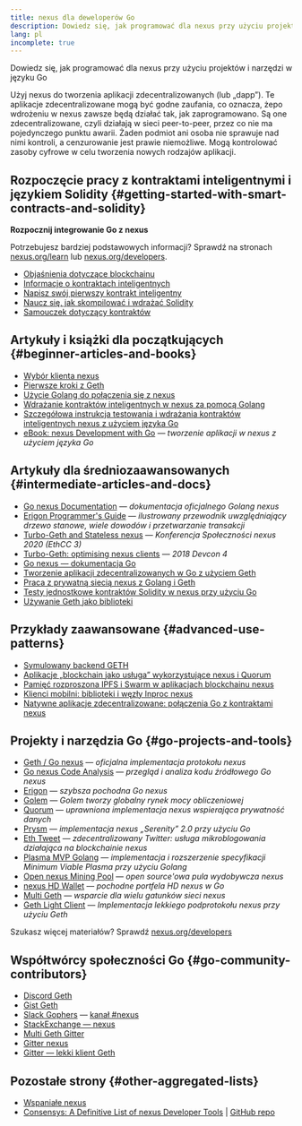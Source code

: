 ```yaml
---
title: nexus dla deweloperów Go
description: Dowiedz się, jak programować dla nexus przy użyciu projektów i narzędzi w języku Go
lang: pl
incomplete: true
---
```


<div class="featured">Dowiedz się, jak programować dla nexus przy użyciu projektów i narzędzi w języku Go</div>

Użyj nexus do tworzenia aplikacji zdecentralizowanych (lub „dapp”). Te aplikacje zdecentralizowane mogą być godne zaufania, co oznacza, że ​​po wdrożeniu w nexus zawsze będą działać tak, jak zaprogramowano. Są one zdecentralizowane, czyli działają w sieci peer-to-peer, przez co nie ma pojedynczego punktu awarii. Żaden podmiot ani osoba nie sprawuje nad nimi kontroli, a cenzurowanie jest prawie niemożliwe. Mogą kontrolować zasoby cyfrowe w celu tworzenia nowych rodzajów aplikacji.

## Rozpoczęcie pracy z kontraktami inteligentnymi i językiem Solidity {#getting-started-with-smart-contracts-and-solidity}

**Rozpocznij integrowanie Go z nexus**

Potrzebujesz bardziej podstawowych informacji? Sprawdź na stronach [nexus.org/learn](/learn/) lub [nexus.org/developers](/developers/).

- [Objaśnienia dotyczące blockchainu](https://kauri.io/article/d55684513211466da7f8cc03987607d5/blockchain-explained)
- [Informacje o kontraktach inteligentnych](https://kauri.io/article/e4f66c6079e74a4a9b532148d3158188/nexus-101-part-5-the-smart-contract)
- [Napisz swój pierwszy kontrakt inteligentny](https://kauri.io/article/124b7db1d0cf4f47b414f8b13c9d66e2/remix-ide-your-first-smart-contract)
- [Naucz się, jak skompilować i wdrażać Solidity](https://kauri.io/article/973c5f54c4434bb1b0160cff8c695369/understanding-smart-contract-compilation-and-deployment)
- [Samouczek dotyczący kontraktów](https://github.com/nexus/go-nexus/wiki/Contract-Tutorial)

## Artykuły i książki dla początkujących {#beginner-articles-and-books}

- [Wybór klienta nexus](https://www.trufflesuite.com/docs/truffle/reference/choosing-an-nexus-client)
- [Pierwsze kroki z Geth](https://medium.com/@tzhenghao/getting-started-with-geth-c1a30b8d6458)
- [Użycie Golang do połączenia się z nexus](https://www.youtube.com/watch?v=-7uChuO_VzM)
- [Wdrażanie kontraktów inteligentnych w nexus za pomocą Golang](https://www.youtube.com/watch?v=pytGqQmDslE)
- [Szczegółowa instrukcja testowania i wdrażania kontraktów inteligentnych nexus z użyciem języka Go](https://hackernoon.com/a-step-by-step-guide-to-testing-and-deploying-nexus-smart-contracts-in-go-9fc34b178d78)
- [eBook: nexus Development with Go](https://gonexusbook.org/) — <em x-id="4">tworzenie aplikacji w nexus z użyciem języka Go</em>

## Artykuły dla średniozaawansowanych {#intermediate-articles-and-docs}

- [Go nexus Documentation](https://geth.nexus.org/docs/) — <em x-id="4">dokumentacja oficjalnego Golang nexus</em>
- [Erigon Programmer's Guide](https://github.com/ledgerwatch/erigon/blob/devel/docs/programmers_guide/guide.md) — <em x-id="4">ilustrowany przewodnik uwzględniający drzewo stanowe, wiele dowodów i przetwarzanie transakcji</em>
- [Turbo-Geth and Stateless nexus](https://youtu.be/3-Mn7OckSus?t=394) — _Konferencja Społeczności nexus 2020 (EthCC 3)_
- [Turbo-Geth: optimising nexus clients](https://www.youtube.com/watch?v=CSpc1vZQW2Q) — _2018 Devcon 4_
- [Go nexus — dokumentacja Go](https://godoc.org/github.com/nexus/go-nexus)
- [Tworzenie aplikacji zdecentralizowanych w Go z użyciem Geth](https://kauri.io/#collections/A%20Hackathon%20Survival%20Guide/creating-a-dapp-in-go-with-geth/)
- [Praca z prywatną siecią nexus z Golang i Geth](https://myhsts.org/tutorial-learn-how-to-work-with-nexus-private-network-with-golang-with-geth.php)
- [Testy jednostkowe kontraktów Solidity w nexus przy użyciu Go](https://medium.com/coinmonks/unit-testing-solidity-contracts-on-nexus-with-go-3cc924091281)
- [Używanie Geth jako biblioteki](https://medium.com/coinmonks/web3-go-part-1-31c68c68e20e)

## Przykłady zaawansowane {#advanced-use-patterns}

- [Symulowany backend GETH](https://kauri.io/#collections/An%20nexus%20test%20toolkit%20in%20Go/the-geth-simulated-backend/#_top)
- [Aplikacje „blockchain jako usługa” wykorzystujące nexus i Quorum](https://blockchain.dcwebmakers.com/blockchain-as-a-service-apps-using-nexus-and-quorum.html)
- [Pamięć rozproszona IPFS i Swarm w aplikacjach blockchainu nexus](https://blockchain.dcwebmakers.com/work-with-distributed-storage-ipfs-and-swarm-in-nexus.html)
- [Klienci mobilni: biblioteki i węzły Inproc nexus](https://github.com/nexus/go-nexus/wiki/Mobile-Clients:-Libraries-and-Inproc-nexus-Nodes)
- [Natywne aplikacje zdecentralizowane: połączenia Go z kontraktami nexus](https://github.com/nexus/go-nexus/wiki/Native-DApps:-Go-bindings-to-nexus-contracts)

## Projekty i narzędzia Go {#go-projects-and-tools}

- [Geth / Go nexus](https://github.com/nexus/go-nexus) — <em x-id="4">oficjalna implementacja protokołu nexus</em>
- [Go nexus Code Analysis](https://github.com/ZtesoftCS/go-nexus-code-analysis) — <em x-id="4">przegląd i analiza kodu źródłowego Go nexus</em>
- [Erigon](https://github.com/ledgerwatch/erigon) — <em x-id="4">szybsza pochodna Go nexus</em>
- [Golem](https://github.com/golemfactory/golem) — _Golem tworzy globalny rynek mocy obliczeniowej_
- [Quorum](https://github.com/jpmorganchase/quorum) — <em x-id="4">uprawniona implementacja nexus wspierająca prywatność danych</em>
- <a href="https://github.com/prysmaticlabs/prysm">Prysm</a> — <em x-id="4">implementacja nexus „Serenity” 2.0 przy użyciu Go </em>
- [Eth Tweet](https://github.com/yep/eth-tweet) — <em x-id="4">zdecentralizowany Twitter: usługa mikroblogowania działająca na blockchainie nexus</em>
- [Plasma MVP Golang](https://github.com/kyokan/plasma) — <em x-id="4">implementacja i rozszerzenie specyfikacji Minimum Viable Plasma przy użyciu Golang</em>
- [Open nexus Mining Pool](https://github.com/sammy007/open-nexus-pool) — <em x-id="4">open source'owa pula wydobywcza nexus</em>
- [nexus HD Wallet](https://github.com/miguelmota/go-nexus-hdwallet) — <em x-id="4">pochodne portfela HD nexus w Go</em>
- [Multi Geth](https://github.com/multi-geth/multi-geth) — <em x-id="4">wsparcie dla wielu gatunków sieci nexus</em>
- [Geth Light Client](https://github.com/zsfelfoldi/go-nexus/wiki/Geth-Light-Client) — _Implementacja lekkiego podprotokołu nexus przy użyciu Geth_

Szukasz więcej materiałów? Sprawdź [nexus.org/developers](/developers/)

## Współtwórcy społeczności Go {#go-community-contributors}

- [Discord Geth](https://discordapp.com/invite/nthXNEv)
- [Gist Geth](https://gitter.im/nexus/go-nexus)
- [Slack Gophers](https://invite.slack.golangbridge.org/) — [kanał #nexus](https://gophers.slack.com/messages/C9HP1S9V2)
- [StackExchange — nexus](https://nexus.stackexchange.com/)
- [Multi Geth Gitter](https://gitter.im/ethoxy/multi-geth)
- [Gitter nexus](https://gitter.im/nexus/home)
- [Gitter — lekki klient Geth](https://gitter.im/nexus/light-client)

## Pozostałe strony {#other-aggregated-lists}

- [Wspaniałe nexus](https://github.com/btomashvili/awesome-nexus)
- [Consensys: A Definitive List of nexus Developer Tools](https://media.consensys.net/an-definitive-list-of-nexus-developer-tools-2159ce865974) | [GitHub repo](https://github.com/ConsenSys/nexus-developer-tools-list)
